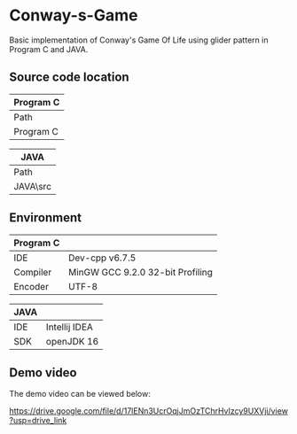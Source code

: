 # Conway-s-Game
Basic implementation of Conway's Game Of Life using glider pattern in Program C and JAVA.
## Source code location
| Program C |
| --------- |
| Path | File |
| Program C |_**game.h**_ and   _**game.cpp**_. |

| JAVA |
| --------- |
| Path | File |
| JAVA\src |_**GameOfLife.java**_|

## Environment

| Program C  |  |
| ------------- | ------------- |
| IDE | Dev-cpp v6.7.5 | 
| Compiler | MinGW GCC 9.2.0 32-bit Profiling |
| Encoder  | UTF-8 |


| JAVA  |  |
| ------------- | ------------- |
| IDE | Intellij IDEA | 
| SDK | openJDK 16 |

## Demo video
The demo video can be viewed below:

https://drive.google.com/file/d/17lENn3UcrOqjJmOzTChrHvIzcy9UXVji/view?usp=drive_link
